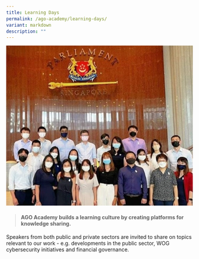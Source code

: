 ```yaml
---
title: Learning Days
permalink: /ago-academy/learning-days/
variant: markdown
description: ""
---
```

![](/images/website_learning_resized_.jpg)

> #### **AGO Academy builds a learning culture by creating platforms for knowledge sharing.** 

Speakers from both public and private sectors are invited to share on topics relevant to our work - e.g. developments in the public sector, WOG cybersecurity initiatives and financial governance.